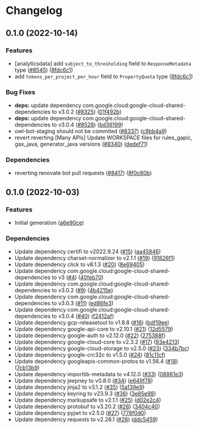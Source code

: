 # Changelog

## 0.1.0 (2022-10-14)


### Features

* [analyticsdata] add `subject_to_thresholding` field to `ResponseMetadata` type ([#8545](https://github.com/googleapis/google-cloud-java/issues/8545)) ([8fdc6c1](https://github.com/googleapis/google-cloud-java/commit/8fdc6c1f10f88f30f4d1407579d645f75366b4cf))
* add `tokens_per_project_per_hour` field to `PropertyQuota` type ([8fdc6c1](https://github.com/googleapis/google-cloud-java/commit/8fdc6c1f10f88f30f4d1407579d645f75366b4cf))


### Bug Fixes

* **deps:** update dependency com.google.cloud:google-cloud-shared-dependencies to v3.0.2 ([#8325](https://github.com/googleapis/google-cloud-java/issues/8325)) ([01f492b](https://github.com/googleapis/google-cloud-java/commit/01f492be424acdb90edb23ba66656aeff7cf39eb))
* **deps:** update dependency com.google.cloud:google-cloud-shared-dependencies to v3.0.4 ([#8528](https://github.com/googleapis/google-cloud-java/issues/8528)) ([bd36199](https://github.com/googleapis/google-cloud-java/commit/bd361998ac4eb7c78eef3b3eac39aef31a0cf44e))
* owl-bot-staging should not be commited ([#8337](https://github.com/googleapis/google-cloud-java/issues/8337)) ([c9bb4a9](https://github.com/googleapis/google-cloud-java/commit/c9bb4a97aa19032b78c86c951fe9920f24ac4eec))
* revert reverting [Many APIs] Update WORKSPACE files for rules_gapic, gax_java, generator_java versions ([#8340](https://github.com/googleapis/google-cloud-java/issues/8340)) ([dedef71](https://github.com/googleapis/google-cloud-java/commit/dedef71f600e85b1c38e7110f5ffd44bf2ba32b4))


### Dependencies

* reverting renovate bot pull requests ([#8417](https://github.com/googleapis/google-cloud-java/issues/8417)) ([8f0c60b](https://github.com/googleapis/google-cloud-java/commit/8f0c60bde446acccc665eb7894723632eefc3503))

## 0.1.0 (2022-10-03)


### Features

* Initial generation ([a6e90ce](https://github.com/googleapis/java-beyondcorp-appgateways/commit/a6e90ce62ff4cbd6cdd867efe119446775d15cf4))


### Dependencies

* Update dependency certifi to v2022.9.24 ([#15](https://github.com/googleapis/java-beyondcorp-appgateways/issues/15)) ([aa45846](https://github.com/googleapis/java-beyondcorp-appgateways/commit/aa45846a34ce25bca609969493e3ab35a15023ef))
* Update dependency charset-normalizer to v2.1.1 ([#19](https://github.com/googleapis/java-beyondcorp-appgateways/issues/19)) ([91826f1](https://github.com/googleapis/java-beyondcorp-appgateways/commit/91826f1e4aa8bac3d40ceb91b607fa8d2074c3c3))
* Update dependency click to v8.1.3 ([#20](https://github.com/googleapis/java-beyondcorp-appgateways/issues/20)) ([8e69405](https://github.com/googleapis/java-beyondcorp-appgateways/commit/8e694059b9feb12f230edb3a245dc441689fbf57))
* Update dependency com.google.cloud:google-cloud-shared-dependencies to v3 ([#4](https://github.com/googleapis/java-beyondcorp-appgateways/issues/4)) ([40feb70](https://github.com/googleapis/java-beyondcorp-appgateways/commit/40feb707370876da3b2aa72693913e3ee6f31121))
* Update dependency com.google.cloud:google-cloud-shared-dependencies to v3.0.2 ([#9](https://github.com/googleapis/java-beyondcorp-appgateways/issues/9)) ([4b4215e](https://github.com/googleapis/java-beyondcorp-appgateways/commit/4b4215ed414789a4255ad8f6f0f96eb746c75527))
* Update dependency com.google.cloud:google-cloud-shared-dependencies to v3.0.3 ([#11](https://github.com/googleapis/java-beyondcorp-appgateways/issues/11)) ([ed86fe3](https://github.com/googleapis/java-beyondcorp-appgateways/commit/ed86fe3a347b95d699207e7daa8dbedcd4647920))
* Update dependency com.google.cloud:google-cloud-shared-dependencies to v3.0.4 ([#40](https://github.com/googleapis/java-beyondcorp-appgateways/issues/40)) ([f2412af](https://github.com/googleapis/java-beyondcorp-appgateways/commit/f2412af61017dbb6e6e00cc692e0b07c96a62ecf))
* Update dependency gcp-releasetool to v1.8.8 ([#16](https://github.com/googleapis/java-beyondcorp-appgateways/issues/16)) ([bdf19ee](https://github.com/googleapis/java-beyondcorp-appgateways/commit/bdf19ee7e33e966404ce42e891b890573fec6cc4))
* Update dependency google-api-core to v2.10.1 ([#21](https://github.com/googleapis/java-beyondcorp-appgateways/issues/21)) ([12d5579](https://github.com/googleapis/java-beyondcorp-appgateways/commit/12d5579950cfcc698cbeca186b0fbe9fdb966ff8))
* Update dependency google-auth to v2.12.0 ([#22](https://github.com/googleapis/java-beyondcorp-appgateways/issues/22)) ([275388f](https://github.com/googleapis/java-beyondcorp-appgateways/commit/275388fbea4f77165676728ef59bd0bc99dac9c9))
* Update dependency google-cloud-core to v2.3.2 ([#17](https://github.com/googleapis/java-beyondcorp-appgateways/issues/17)) ([93e4213](https://github.com/googleapis/java-beyondcorp-appgateways/commit/93e4213a7ddc804043f45cab9e23ca1d7eaa3f2d))
* Update dependency google-cloud-storage to v2.5.0 ([#23](https://github.com/googleapis/java-beyondcorp-appgateways/issues/23)) ([334b7bc](https://github.com/googleapis/java-beyondcorp-appgateways/commit/334b7bc29ca7c0b9860443af62c5b176408873ef))
* Update dependency google-crc32c to v1.5.0 ([#24](https://github.com/googleapis/java-beyondcorp-appgateways/issues/24)) ([81c11cf](https://github.com/googleapis/java-beyondcorp-appgateways/commit/81c11cfa2a8296dca1f2f620073542f5ed3ffad0))
* Update dependency googleapis-common-protos to v1.56.4 ([#18](https://github.com/googleapis/java-beyondcorp-appgateways/issues/18)) ([7cb13b9](https://github.com/googleapis/java-beyondcorp-appgateways/commit/7cb13b9b341eae96377634097b2f5ee7b040f797))
* Update dependency importlib-metadata to v4.12.0 ([#33](https://github.com/googleapis/java-beyondcorp-appgateways/issues/33)) ([08861e3](https://github.com/googleapis/java-beyondcorp-appgateways/commit/08861e37523e24fe256b4084f6ae70558a0be244))
* Update dependency jeepney to v0.8.0 ([#34](https://github.com/googleapis/java-beyondcorp-appgateways/issues/34)) ([e649f78](https://github.com/googleapis/java-beyondcorp-appgateways/commit/e649f78b165bf9855542757629f372c6f63bf43b))
* Update dependency jinja2 to v3.1.2 ([#35](https://github.com/googleapis/java-beyondcorp-appgateways/issues/35)) ([5a139e9](https://github.com/googleapis/java-beyondcorp-appgateways/commit/5a139e92073dc632ce8211500aef571bce180afd))
* Update dependency keyring to v23.9.3 ([#36](https://github.com/googleapis/java-beyondcorp-appgateways/issues/36)) ([3e85e98](https://github.com/googleapis/java-beyondcorp-appgateways/commit/3e85e988e6dec0d1943b2689d99c2e85d239eb6a))
* Update dependency markupsafe to v2.1.1 ([#25](https://github.com/googleapis/java-beyondcorp-appgateways/issues/25)) ([d02e2c4](https://github.com/googleapis/java-beyondcorp-appgateways/commit/d02e2c47845cad3dd0e1bed3f87f195a91d3a639))
* Update dependency protobuf to v3.20.2 ([#26](https://github.com/googleapis/java-beyondcorp-appgateways/issues/26)) ([3404c40](https://github.com/googleapis/java-beyondcorp-appgateways/commit/3404c40f8b936a79301f092b752977a0465b70c4))
* Update dependency pyjwt to v2.5.0 ([#27](https://github.com/googleapis/java-beyondcorp-appgateways/issues/27)) ([778f0d0](https://github.com/googleapis/java-beyondcorp-appgateways/commit/778f0d0955917680610468a52fe88ca7a3515ecf))
* Update dependency requests to v2.28.1 ([#28](https://github.com/googleapis/java-beyondcorp-appgateways/issues/28)) ([ddc5459](https://github.com/googleapis/java-beyondcorp-appgateways/commit/ddc5459b26ed103b0b9720434e8a171736cb3cba))
